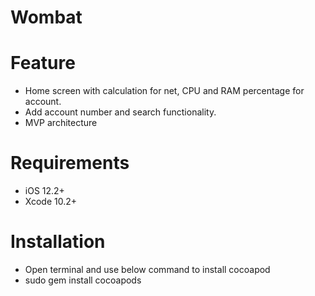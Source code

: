 # Wombat

# Feature
- Home screen with calculation for net, CPU and RAM percentage for account.
- Add account number and search functionality.
- MVP architecture

# Requirements
- iOS 12.2+
- Xcode 10.2+

# Installation
- Open terminal and use below command to install cocoapod
- sudo gem install cocoapods
